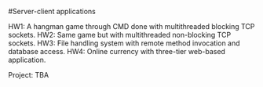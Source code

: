 #Server-client applications

HW1: A hangman game through CMD done with multithreaded blocking TCP sockets.
HW2: Same game but with multithreaded non-blocking TCP sockets.
HW3: File handling system with remote method invocation and database access.
HW4: Online currency with three-tier web-based application.

Project: TBA
